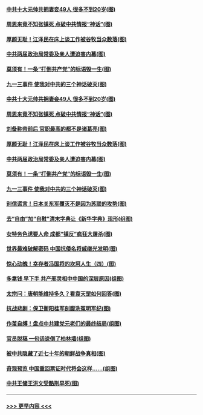 #### [中共十大元帅共拥妻妾49人 很多不到20岁(图)](../pages/p6/907309.md?t=09141622) 
#### [周恩来竟不知张镇死 点破中共情报“神话”(图)](../pages/p6/906898.md?t=09141622) 
#### [厚颜无耻！江泽民在床上谈工作被谷牧当众数落(图)](../pages/p6/906641.md?t=09141622) 
#### [中共两届政治局常委及亲人遭迫害内幕(图)](../pages/p6/907204.md?t=09141622) 
#### [莫须有！一条“打倒共产党”的标语毁一生(图)](../pages/p6/905535.md?t=09141622) 
#### [九一三事件 使我对中共的三个神话破灭(图)](../pages/p6/906053.md?t=09141622) 
#### [中共十大元帅共拥妻妾49人 很多不到20岁(图)](../pages/p6/907309.md?t=09141622) 
#### [周恩来竟不知张镇死 点破中共情报“神话”(图)](../pages/p6/906898.md?t=09141622) 
#### [刘备称帝前后 官职最高的都不是诸葛亮(图)](../pages/p6/906477.md?t=09141622) 
#### [厚颜无耻！江泽民在床上谈工作被谷牧当众数落(图)](../pages/p6/906641.md?t=09141622) 
#### [中共两届政治局常委及亲人遭迫害内幕(图)](../pages/p6/907204.md?t=09141622) 
#### [莫须有！一条“打倒共产党”的标语毁一生(图)](../pages/p6/905535.md?t=09141622) 
#### [九一三事件 使我对中共的三个神话破灭(图)](../pages/p6/906053.md?t=09141622) 
#### [别信谎言！日本关东军覆灭不是因为苏联的攻势(图)](../pages/p6/904829.md?t=09141622) 
#### [去“自由”加“自慰”清末字典让《新华字典》现形(组图)](../pages/p6/907068.md?t=09141622) 
#### [女特务色诱要人命 成都“镇反”疯狂大屠杀(图)](../pages/p6/907056.md?t=09141622) 
#### [世界最难破解密码 中国抗倭名将戚继光发明(图)](../pages/p6/906569.md?t=09141622) 
#### [惊心动魄！幸存者冯国将的坎坷人生（四）(图)](../pages/p6/906438.md?t=09141622) 
#### [多拿钱 早下手 共产邪灵相中中国的深层原因(组图)](../pages/p6/904758.md?t=09141622) 
#### [太宗问：唐朝能维持多久？看袁天罡如何回答(图)](../pages/p6/906466.md?t=09141622) 
#### [抗战悲剧：保卫衡阳桂军剖腹洗冤明军纪(图)](../pages/p6/906680.md?t=09141622) 
#### [作茧自缚！盘点中共建党元老们的最终结局(组图)](../pages/p6/906761.md?t=09141622) 
#### [官员脱稿 一句话说倒了柏林墙(组图)](../pages/p6/906566.md?t=09141622) 
#### [被中共隐藏了近七十年的朝鲜战争真相(图)](../pages/p6/905891.md?t=09141622) 
#### [奇观预览 中国重回票证时代将会这样……(组图)](../pages/p6/906592.md?t=09141622) 
#### [中共王储王洪文受酷刑早死(图)](../pages/p6/867074.md?t=09141622) 

----
#### [ >>> 更早内容 <<< ](../indexes/p6-earlier.md)
